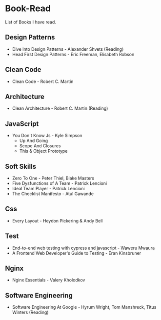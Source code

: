 # Book-Read
List of Books I have read.

## Design Patterns
  - Dive Into Design Patterns - Alexander Shvets (Reading)
  - Head First Design Patterns - Eric Freeman, Elisabeth Robson

## Clean Code
  - Clean Code - Robert C. Martin

## Architecture
  - Clean Architecture - Robert C. Martin (Reading)

## JavaScript
  - You Don't Know Js - Kyle Simpson
    - Up And Going
    - Scope And Closures
    - This & Object Prototype

## Soft Skills
  - Zero To One - Peter Thiel, Blake Masters
  - Five Dysfunctions of A Team - Patrick Lencioni
  - Ideal Team Player - Patrick Lencioni
  - The Checklist Manifesto - Atul Gawande

## Css
- Every Layout - Heydon Pickering & Andy Bell

## Test
- End-to-end web testing with cypress and javascript - Waweru Mwaura
- A Frontend Web Developer's Guide to Testing - Eran Kinsbruner

## Nginx
- Nginx Essentials - Valery Kholodkov

## Software Engineering
- Software Engineering At Google - Hyrum Wright, Tom Manshreck, Titus Winters (Reading)
